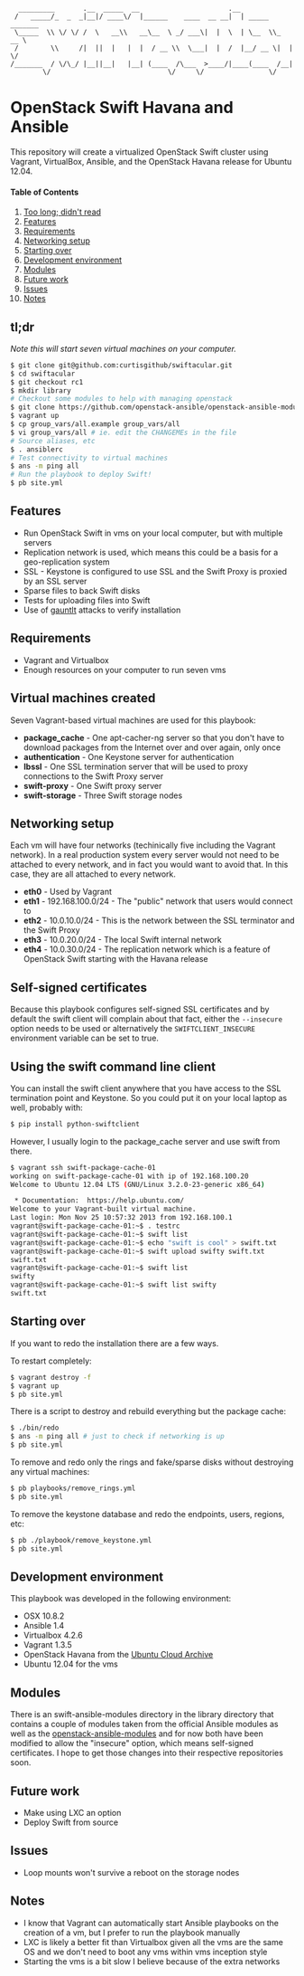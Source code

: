 ```
  _________       .__  _____  __                      .__                
 /   _____/_  _  _|__|/ ____\/  |______    ____  __ __|  | _____ _______ 
 \_____  \\ \/ \/ /  \   __\\   __\__  \ _/ ___\|  |  \  | \__  \\_  __ \
 /        \\     /|  ||  |   |  |  / __ \\  \___|  |  /  |__/ __ \|  | \/
/_______  / \/\_/ |__||__|   |__| (____  /\___  >____/|____(____  /__|   
        \/                             \/     \/                \/       
```

# OpenStack Swift Havana and Ansible

This repository will create a virtualized OpenStack Swift cluster using Vagrant, VirtualBox, Ansible, and the OpenStack Havana release for Ubuntu 12.04.

#### Table of Contents

1. [Too long; didn't read](#tldr)
2. [Features](#features)
3. [Requirements](#requirements)
4. [Networking setup](#networking-setup)
5. [Starting over](#starting-over)
6. [Development environment](#development-environment)
7. [Modules](#modules)
8. [Future work](#future-work)
9. [Issues](#issues)
10. [Notes](#notes)

## tl;dr

*Note this will start seven virtual machines on your computer.*

```bash
$ git clone git@github.com:curtisgithub/swiftacular.git
$ cd swiftacular
$ git checkout rc1
$ mkdir library
# Checkout some modules to help with managing openstack 
$ git clone https://github.com/openstack-ansible/openstack-ansible-modules library/openstack
$ vagrant up 
$ cp group_vars/all.example group_vars/all
$ vi group_vars/all # ie. edit the CHANGEMEs in the file
# Source aliases, etc
$ . ansiblerc
# Test connectivity to virtual machines
$ ans -m ping all
# Run the playbook to deploy Swift!
$ pb site.yml
```

## Features

* Run OpenStack Swift in vms on your local computer, but with multiple servers
* Replication network is used, which means this could be a basis for a geo-replication system
* SSL - Keystone is configured to use SSL and the Swift Proxy is proxied by an SSL server
* Sparse files to back Swift disks
* Tests for uploading files into Swift
* Use of [gauntlt](http://gauntlt.org/) attacks to verify installation

## Requirements

* Vagrant and Virtualbox
* Enough resources on your computer to run seven vms

## Virtual machines created

Seven Vagrant-based virtual machines are used for this playbook:

* __package_cache__ - One apt-cacher-ng server so that you don't have to download packages from the Internet over and over again, only once
* __authentication__ - One Keystone server for authentication
* __lbssl__ - One SSL termination server that will be used to proxy connections to the Swift Proxy server
* __swift-proxy__ - One Swift proxy server
* __swift-storage__ - Three Swift storage nodes

## Networking setup

Each vm will have four networks (techinically five including the Vagrant network). In a real production system every server would not need to be attached to every network, and in fact you would want to avoid that. In this case, they are all attached to every network.

* __eth0__ - Used by Vagrant
* __eth1__ - 192.168.100.0/24 - The "public" network that users would connect to
* __eth2__ - 10.0.10.0/24 - This is the network between the SSL terminator and the Swift Proxy
* __eth3__ - 10.0.20.0/24 - The local Swift internal network
* __eth4__ - 10.0.30.0/24 - The replication network which is a feature of OpenStack Swift starting with the Havana release

## Self-signed certificates

Because this playbook configures self-signed SSL certificates and by default the swift client will complain about that fact, either the <code>--insecure</code> option needs to be used or alternatively the <code>SWIFTCLIENT_INSECURE</code> environment variable can be set to true.

## Using the swift command line client

You can install the swift client anywhere that you have access to the SSL termination point and Keystone. So you could put it on your local laptop as well, probably with:

```bash
$ pip install python-swiftclient
```

However, I usually login to the package_cache server and use swift from there.

```bash
$ vagrant ssh swift-package-cache-01
working on swift-package-cache-01 with ip of 192.168.100.20
Welcome to Ubuntu 12.04 LTS (GNU/Linux 3.2.0-23-generic x86_64)

 * Documentation:  https://help.ubuntu.com/
Welcome to your Vagrant-built virtual machine.
Last login: Mon Nov 25 10:57:32 2013 from 192.168.100.1
vagrant@swift-package-cache-01:~$ . testrc 
vagrant@swift-package-cache-01:~$ swift list
vagrant@swift-package-cache-01:~$ echo "swift is cool" > swift.txt
vagrant@swift-package-cache-01:~$ swift upload swifty swift.txt 
swift.txt
vagrant@swift-package-cache-01:~$ swift list
swifty
vagrant@swift-package-cache-01:~$ swift list swifty
swift.txt
```

## Starting over

If you want to redo the installation there are a few ways. 

To restart completely:

```bash
$ vagrant destroy -f
$ vagrant up
$ pb site.yml
```

There is a script to destroy and rebuild everything but the package cache:

```bash
$ ./bin/redo
$ ans -m ping all # just to check if networking is up
$ pb site.yml
```

To remove and redo only the rings and fake/sparse disks without destroying any virtual machines:

```bash
$ pb playbooks/remove_rings.yml
$ pb site.yml
```

To remove the keystone database and redo the endpoints, users, regions, etc:

```bash
$ pb ./playbook/remove_keystone.yml
$ pb site.yml
```

## Development environment

This playbook was developed in the following environment:

* OSX 10.8.2
* Ansible 1.4
* Virtualbox 4.2.6
* Vagrant 1.3.5
* OpenStack Havana from the [Ubuntu Cloud Archive](https://wiki.ubuntu.com/ServerTeam/CloudArchive)
* Ubuntu 12.04 for the vms

## Modules

There is an swift-ansible-modules directory in the library directory that contains a couple of modules taken from the official Ansible modules as well as the [openstack-ansible-modules](https://github.com/lorin/openstack-ansible) and for now both have been modified to allow the "insecure" option, which means self-signed certificates. I hope to get those changes into their respective repositories soon.

## Future work

* Make using LXC an option
* Deploy Swift from source

## Issues

* Loop mounts won't survive a reboot on the storage nodes

## Notes

* I know that Vagrant can automatically start Ansible playbooks on the creation of a vm, but I prefer to run the playbook manually
* LXC is likely a better fit than Virtualbox given all the vms are the same OS and we don't need to boot any vms within vms inception style
* Starting the vms is a bit slow I believe because of the extra networks
